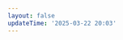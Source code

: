 ```yaml
---
layout: false
updateTime: '2025-03-22 20:03'
---
```


<script setup>
import Home from '../.vitepress/views/Home/index.vue'
</script>

<Home />
